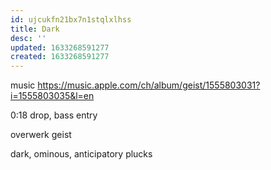 ```yaml
---
id: ujcukfn21bx7n1stqlxlhss
title: Dark
desc: ''
updated: 1633268591277
created: 1633268591277
---
```


music
https://music.apple.com/ch/album/geist/1555803031?i=1555803035&l=en

  0:18
  drop, bass entry

  overwerk
    geist

  dark, ominous, anticipatory
  plucks
